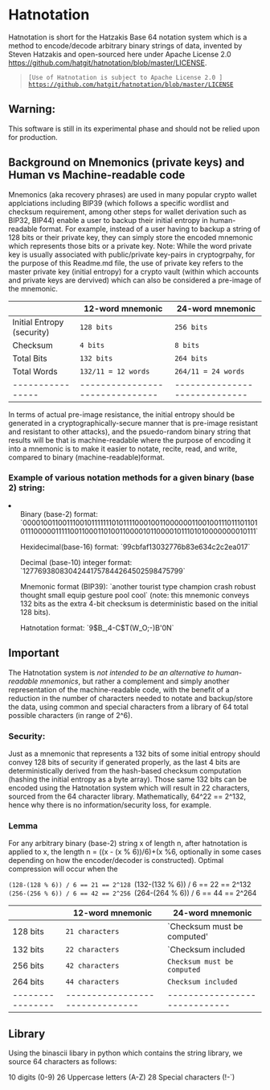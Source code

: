 # Hatnotation
Hatnotation is short for the Hatzakis Base 64 notation system which is a method to encode/decode arbitrary binary strings of data, invented by Steven Hatzakis and open-sourced here under Apache License 2.0 https://github.com/hatgit/hatnotation/blob/master/LICENSE.

 <blockquote>
<pre><code>[Use of Hatnotation is subject to Apache License 2.0 ] <a href="https://github.com/hatgit/hatnotation/blob/master/LICENSE">https://github.com/hatgit/hatnotation/blob/master/LICENSE</a>
</code></pre>
</blockquote>

## Warning: 

This software is still in its experimental phase and should not be relied upon for production. 

## Background on Mnemonics (private keys) and Human vs Machine-readable code

Mnemonics (aka recovery phrases) are used in many popular crypto wallet applciations including BIP39 (which follows a specific wordlist and checksum requirement, among other steps for wallet derivation such as BIP32, BIP44) enable a user to backup their initial entropy in human-readable format. For example, instead of a user having to backup a string of 128 bits or their private key, they can simply store the encoded mnemonic which represents those bits or a private key. Note: While the word private key is usually associated with public/private key-pairs in cryptogrpahy, for the purpose of this Readme.md file, the use of private key refers to the master private key (initial entropy) for a crypto vault (within which accounts and private keys are dervived) which can also be considered a pre-image of the mnemonic.


|                |12-word mnemonic               |24-word mnemonic             |
|----------------|-------------------------------|-----------------------------|
|Initial Entropy (security) |`128 bits`                     |`256 bits`                   |
|Checksum        |`4 bits`                       |`8 bits`                     |
|Total Bits      |`132 bits`                     |`264 bits`                   |
|Total Words     |`132/11 = 12 words`            |`264/11 = 24 words`          |
|----------------|-------------------------------|-----------------------------|

In terms of actual pre-image resistance, the initial entropy should be generated in a cryptographically-secure manner that is pre-image resistant and resistant to other attacks), and the psuedo-random binary string that results will be that is machine-readable where the purpose of encoding it into a mnemonic is to make it easier to notate, recite, read, and write, compared to binary (machine-readable)format.



### Example of various notation methods for a given binary (base 2) string: 

<li><ul>Binary (base-2) format: `00001001100111001011111110101111000100110000001100100111011101101011100000111110011000110100110000101100001011101010000000010111`</ul>
<ul>Hexidecimal(base-16) format: `99cbfaf13032776b83e634c2c2ea017`</ul>
<ul>Decimal (base-10) integer format: `12776938083042441757844264502598475799`</ul>
<ul>Mnemonic format (BIP39): `another tourist type champion crash robust thought small equip gesture pool cool`  (note: this mnemonic conveys 132 bits as the extra 4-bit checksum is deterministic based on the initial 128 bits).</ul>

<ul>Hatnotation format: `9$B_,4-C$T(W_O;-)B'0N`</ul>
</li>

## Important

The Hatnotation system is *not intended to be an alternative to human-readable mnemonics*, but rather a complement and simply another representation of the machine-readable code, with the benefit of a reduction in the number of characters needed to notate and backup/store the data, using common and special characters from a library of 64 total possible characters (in range of 2^6). 



### Security: 

Just as a mnemonic that represents a 132 bits of some initial entropy should convey 128 bits of security if generated properly, as the last 4 bits are deterministically derived from the hash-based checksum computation (hashing the initial entropy as a byte array). Those same 132 bits can be encoded using the Hatnotation system which will result in 22 characters, sourced from the 64 character library. Mathematically, 64^22 == 2^132, hence why there is no information/security loss, for example. 

### Lemma 
For any arbitrary binary (base-2) string x of length n, after hatnotation is applied to x, the length n = ((x - (x % 6))/6)+(x %6, optionally in some cases depending on how the encoder/decoder is constructed). Optimal compression will occur when the  

`(128-(128 % 6)) / 6 == 21 == 2^128
`(132-(132 % 6)) / 6 == 22 == 2^132
`(256-(256 % 6)) / 6 == 42 == 2^256
`(264-(264 % 6)) / 6 == 44 == 2^264


|                |12-word mnemonic               |24-word mnemonic             |
|----------------|-------------------------------|-----------------------------|
| 128 bits       |`21 characters`                |`Checksum must be computed'  |
| 132 bits       |`22 characters`                |`Checksum included           |
| 256 bits       |`42 characters`                |`Checksum must be computed`  |
| 264 bits       |`44 characters`               |`Checksum included`          |
|----------------|-------------------------------|-----------------------------|


## Library 

Using the binascii libary in python which contains the string library, we source 64 characters as follows: 

10 digits (0-9)
26 Uppercase letters (A-Z)
28 Special characters (!-`)

